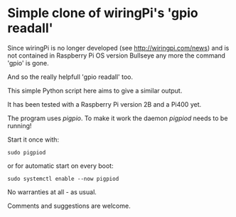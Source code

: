 # Simple clone of wiringPi's 'gpio readall'

Since wiringPi is no longer developed (see http://wiringpi.com/news)
and is not contained in Raspberry Pi OS version Bullseye any more
the command 'gpio' is gone.

And so the really helpfull 'gpio readall' too.

This simple Python script here aims to give a similar output.

It has been tested with a Raspberry Pi version 2B and a Pi400 yet.

The program uses *pigpio*. To make it work the daemon *pigpiod* needs to be running!

Start it once with:

    sudo pigpiod

or for automatic start on every boot:

    sudo systemctl enable --now pigpiod


No warranties at all - as usual.

Comments and suggestions are welcome.
